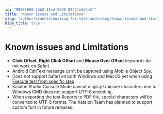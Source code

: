 ```yaml
---
id: "9028f600-22b2-11ed-9930-0242fe3e4a3f"
title: "Known issues and Limitations"
slug: "author/troubleshooting-for-test-authoring/known-issues-and-limitations"
hide_title: true
---
```


# <a id="id" class="anchor_top_offset"/><a id="ariaid-title1" class="anchor_top_offset"/>Known issues and Limitations

<ul xmlns="http://www.w3.org/1999/xhtml" className="ul"><li className="li"><strong className="ph b">Click Offset</strong>, <strong className="ph b">Right Click       Offset</strong> and <strong className="ph b">Mouse Over       Offset</strong> keywords do not work on Safari.</li><li className="li">Android EditText message can't be captured using Mobile Object     Spy.</li><li className="li">Does not support Safari on both Windows and MacOS yet     when using <a className="xref" href="/docs/execute/execute-tests-with-katalon-studio/execute-test-cases">Execute test       from specific step</a>.</li><li className="li">Katalon Studio Console Mode cannot display Unicode characters     due to Windows CMD does not support UTF-8 encoding.</li><li className="li">When exporting the test Reports to PDF file, special characters     will be converted to UTF-8 format. The Katalon Team has planned to     support custom font in future releases.</li></ul> 
